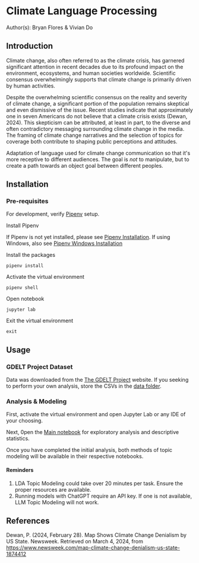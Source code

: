 # Climate Language Processing

Author(s): Bryan Flores & Vivian Do
## Introduction
Climate change, also often referred to as the climate crisis, has garnered significant attention in recent decades due to its profound impact on the environment, ecosystems, and human societies worldwide. Scientific consensus overwhelmingly supports that climate change is primarily driven by human activities. 

Despite the overwhelming scientific consensus on the reality and severity of climate change, a significant portion of the population remains skeptical and even dismissive of the issue. Recent studies indicate that approximately one in seven Americans do not believe that a climate crisis exists (Dewan, 2024). This skepticism can be attributed, at least in part, to the diverse and often contradictory messaging surrounding climate change in the media. The framing of climate change narratives and the selection of topics for coverage both contribute to shaping public perceptions and attitudes. 

Adaptation of language used for climate change communication so that it's more receptive to different audiences. The goal is *not* to manipulate, but to create a path towards an object goal between different peoples. 

## Installation

### Pre-requisites

For development, verify [Pipenv](https://pipenv.pypa.io/en/latest/) setup.

Install Pipenv

If Pipenv is not yet installed, please see [Pipenv Installation](https://pipenv.pypa.io/en/latest/installation.html#installing-packages-for-your-project). If using Windows, also see [Pipenv Windows Installation](https://www.pythontutorial.net/python-basics/install-pipenv-windows/)

Install the packages

``` pipenv install ```

Activate the virtual environment

``` pipenv shell ```

Open notebook

``` jupyter lab ```

Exit the virtual environment

``` exit ```

## Usage

### GDELT Project Dataset

Data was downloaded from the [The GDELT Project](https://blog.gdeltproject.org/a-new-dataset-for-exploring-climate-change-narratives-on-television-news-2009-2020/) website. If you seeking to perform your own analysis, store the CSVs in the [data folder](./scripts/data).

### Analysis & Modeling

First, activate the virtual environment and open Jupyter Lab or any IDE of your choosing. 

Next, 0pen the [Main notebook](main.ipynb) for exploratory analysis and descriptive statistics.

Once you have completed the initial analysis, both methods of topic modeling will be available in their respective notebooks. 

#### Reminders

1. LDA Topic Modeling could take over 20 minutes per task. Ensure the proper resources are available.
2. Running models with ChatGPT require an API key. If one is not available, LLM Topic Modeling will not work.

## References

Dewan, P. (2024, February 28). Map Shows Climate Change Denialism by US State. 	Newsweek. Retrieved on March 4, 2024, from https://www.newsweek.com/map-climate-change-denialism-us-state-1874412